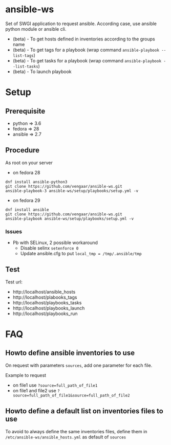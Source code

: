 # ansible-ws

Set of SWGI application to request ansible.
According case, use ansible python module or ansible cli.

* (beta) - To get hosts defined in inventories according to the groups name
* (beta) - To get tags for a playbook (wrap command `ansible-playbook --list-tags`) 
* (beta) - To get tasks for a playbook (wrap command `ansible-playbook --list-tasks`)
* (beta) - To launch playbook

# Setup

## Prerequisite

* python => 3.6
* fedora => 28
* ansible => 2.7

## Procedure
As root on your server

* on fedora 28

~~~~
dnf install ansible-python3
git clone https://github.com/vengaar/ansible-ws.git
ansible-playbook-3 ansible-ws/setup/playbooks/setup.yml -v
~~~~

* on fedora 29
~~~~
dnf install ansible
git clone https://github.com/vengaar/ansible-ws.git
ansible-playbook ansible-ws/setup/playbooks/setup.yml -v
~~~~

### Issues

* Pb with SELinux, 2 possible workaround 
   * Disable selinx `setenforce 0`
   * Update ansible.cfg to put `local_tmp = /tmp/.ansible/tmp`

## Test
Test url:

* http://localhost/ansible_hosts
* http://localhost/plabooks_tags
* http://localhost/playbooks_tasks
* http://localhost/playbooks_launch
* http://localhost/playbooks_run

# FAQ

## Howto define ansible inventories to use

On request with parameters `sources`, add one parameter for each file.

Example to request

* on file1 use `?source=full_path_of_file1`
* on file1 and file2 use `?source=full_path_of_file1&source=full_path_of_file2`

## Howto define a default list on inventories files to use

To avoid to always define the same inventories files, define them in `/etc/ansible-ws/ansible_hosts.yml` as default of `sources`
